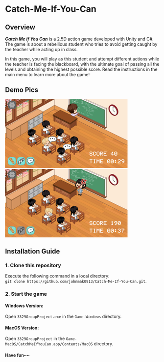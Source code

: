 # Catch-Me-If-You-Can
## Overview
***Catch Me If You Can*** is a 2.5D action game developed with Unity and C#. The game is about a rebellious student who tries to avoid getting caught by the teacher while acting up in class.

In this game, you will play as this student and attempt different actions while the teacher is facing the blackboard, with the ultimate goal of passing all the levels and obtaining the highest possible score. Read the instructions in the main menu to learn more about the game!


## Demo Pics
<img src="Assets/demo-chatting.png" width=400 /> <img src="Assets/demo-caught.png" width=400 />

## Installation Guide
### 1. Clone this repository
Execute the following command in a local directory:
</br>
``` git clone https://github.com/johnmak0913/Catch-Me-If-You-Can.git ```.
### 2. Start the game
#### Windows Version:
Open ``` 3329GroupProject.exe ``` in the ``` Game-Windows ``` directory.

#### MacOS Version:
Open ``` 3329GroupProject ``` in the ``` Game-MacOS/CatchMeIfYouCan.app/Contents/MacOS ``` directory.

#### Have fun~~
